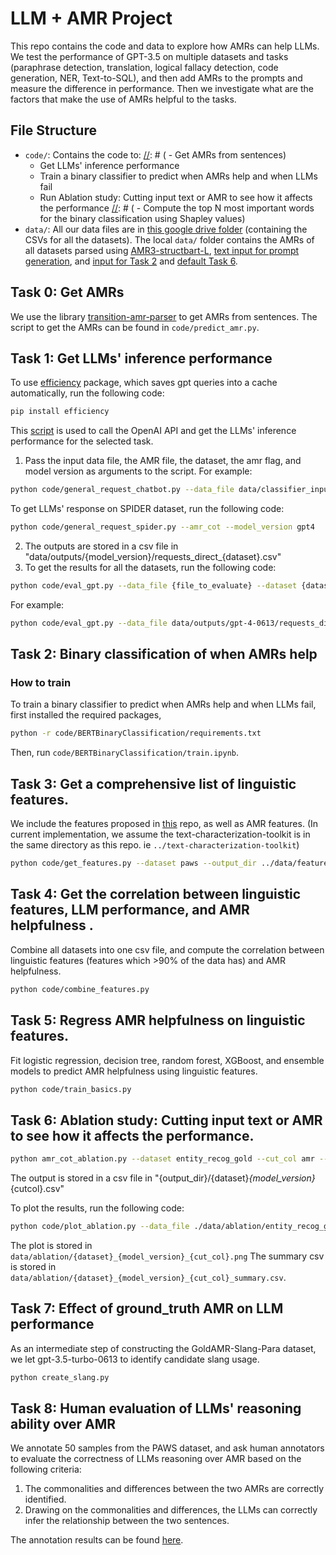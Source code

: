 # LLM + AMR Project

This repo contains the code and data to explore how AMRs can help LLMs. We test the performance of GPT-3.5 on multiple datasets and tasks (paraphrase detection, translation, logical fallacy detection, code generation, NER, Text-to-SQL), and then add AMRs to the prompts and measure the difference in performance. Then we investigate what are the factors that make the use of AMRs helpful to the tasks.


## File Structure

- `code/`: Contains the code to:
[//]: # (    - Get AMRs from sentences)
    - Get LLMs' inference performance
    - Train a binary classifier to predict when AMRs help and when LLMs fail
    - Run Ablation study: Cutting input text or AMR to see how it affects the performance
[//]: # (    - Compute the top N most important words for the binary classification using Shapley values)
- `data/`: All our data files are in [this google drive folder](https://drive.google.com/drive/folders/1fgjaSuHpt6SfbkolIaT7LUD99BzwdARP?usp=drive_link) (containing the CSVs for all the datasets). The local `data/` folder contains the AMRs of all datasets parsed using [AMR3-structbart-L](https://github.com/IBM/transition-amr-parser), [text input for prompt generation](https://github.com/causalNLP/amr_llm/blob/main/data/classifier_inputs/updated_data_input%20-%20classifier_input.csv), and [input for Task 2](https://github.com/causalNLP/amr_llm/blob/main/data/classifier_inputs/data_for_bert.csv) and [default Task 6](https://github.com/causalNLP/amr_llm/blob/main/data/ldc_ner_features_true.csv).

## Task 0: Get AMRs ###

We use the library [transition-amr-parser](https://github.com/IBM/transition-amr-parser/tree/master) to get AMRs from sentences. The script to get the AMRs can be found in `code/predict_amr.py`. 


## Task 1: Get LLMs' inference performance
To use [efficiency](https://github.com/zhijing-jin/efficiency/blob/master/README.md) package, which saves gpt queries into a cache automatically, run the following code:
```bash
pip install efficiency
````
This [script](https://github.com/causalNLP/amr/blob/main/code/general_request_chatbot.py) is used to call the OpenAI API and get the LLMs' inference performance for the selected task.
1. Pass the input data file, the AMR file, the dataset, the amr flag, and model version as arguments to the script. For example:
```bash
python code/general_request_chatbot.py --data_file data/classifier_inputs/updated_data_input_classifier_input.csv --amr_file data/corrected_amrs.csv --dataset logic --amr_cot --model_version gpt4
```
To get LLMs' response on SPIDER dataset, run the following code:
```bash
python code/general_request_spider.py --amr_cot --model_version gpt4
````
2. The outputs are stored in a csv file in "data/outputs/{model_version}/requests_direct_{dataset}.csv"
3. To get the results for all the datasets, run the following code:
```bash
python code/eval_gpt.py --data_file {file_to_evaluate} --dataset {dataset}
````
For example:
```bash
python code/eval_gpt.py --data_file data/outputs/gpt-4-0613/requests_direct_logic.csv --dataset logic
```


## Task 2: Binary classification of when AMRs help

### How to train
To train a binary classifier to predict when AMRs help and when LLMs fail, first installed the required packages,
```bash
python -r code/BERTBinaryClassification/requirements.txt
````

Then, run ```code/BERTBinaryClassification/train.ipynb```.

[//]: # ()
[//]: # (## Task 3: Get the most important words for the binary classification using Shapley values)

[//]: # (We use the [shap]&#40;https://shap.readthedocs.io/en/latest/&#41; library to compute the most influential words for the binary classification. )

[//]: # ( ````bash)

[//]: # (python shapley_values.py --model_path translation_model_path --filename data/final_results_trans_corrected.csv --dataset translation --results_path processed/shapley/translation/)

[//]: # (````)

[//]: # (Given a trained binary classifier, it computes the shapley values for the words in the input sentences. It saves the results by chunks in pkl files. Then it reads them all and compute the top N most important words for the classification. It saves the results in a csv file.)

## Task 3: Get a comprehensive list of linguistic features.
We include the features proposed in [this](https://github.com/facebookresearch/text_characterization_toolkit) repo, as well as AMR features.
(In current implementation, we assume the text-characterization-toolkit is in the same directory as this repo. ie `../text-characterization-toolkit`)
 ````bash
python code/get_features.py --dataset paws --output_dir ../data/featured
````

## Task 4: Get the correlation between linguistic features, LLM performance, and AMR helpfulness .
Combine all datasets into one csv file, and compute the correlation between linguistic features (features which >90% of the data has) and AMR helpfulness.
````bash
python code/combine_features.py
````

## Task 5: Regress AMR helpfulness on linguistic features.
Fit logistic regression, decision tree, random forest, XGBoost, and ensemble models to predict AMR helpfulness using linguistic features.
 ````bash
 python code/train_basics.py
 ````


## Task 6: Ablation study: Cutting input text or AMR to see how it affects the performance.
 ````bash
python amr_cot_ablation.py --dataset entity_recog_gold --cut_col amr --ratio 0.5 --output_dir data/ablation --model_version gpt-4-0613
````
The output is stored in a csv file in "{output_dir}/{dataset}_{model_version}_{cutcol}.csv"

To plot the results, run the following code:
 ````bash
 python code/plot_ablation.py --data_file ./data/ablation/entity_recog_gold_gpt-4-0613_text.csv --cut_col amr
 ````
The plot is stored in ```data/ablation/{dataset}_{model_version}_{cut_col}.png```
The summary csv is stored in ```data/ablation/{dataset}_{model_version}_{cut_col}_summary.csv```.

## Task 7: Effect of ground_truth AMR on LLM performance
As an intermediate step of constructing the GoldAMR-Slang-Para dataset, we let gpt-3.5-turbo-0613 to identify candidate slang usage.
 ````bash
python create_slang.py
````

## Task 8: Human evaluation of LLMs' reasoning ability over AMR
We annotate 50 samples from the PAWS dataset, and ask human annotators to evaluate the correctness of LLMs reasoning over AMR based on the following criteria:
1. The commonalities and differences between the two AMRs are correctly identified.
2. Drawing on the commonalities and differences, the LLMs can correctly infer the relationship between the two sentences.

The annotation results can be found [here](https://docs.google.com/spreadsheets/d/1XXZ88Xwl5O9rWFcyTQxpc3ce7_kf24L-W6oZcphCv_8/edit?usp=sharing).

